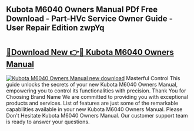 ## Kubota M6040 Owners Manual PDf Free Download - Part-HVc Service Owner Guide - User Repair Edition zwpYq

# <h2><a href="http://bc89588.oget.top/?id=Kubota+M6040+Owners+Manual">🔗Download New 👉🔴 Kubota M6040 Owners Manual</a></h2>

[![Kubota M6040 Owners Manual new download](https://i.imgur.com/5g1atiW.png)](http://bc89588.oget.top/?id=Kubota+M6040+Owners+Manual)
Masterful Control This guide unlocks the secrets of your new Kubota M6040 Owners Manual, empowering you to control its functionalities with precision. Thank You for Choosing Brand Name We are committed to providing you with exceptional products and services. List of features are just some of the remarkable capabilities available in your new Kubota M6040 Owners Manual. Please Don't Hesitate Kubota M6040 Owners Manual. Our customer support team is ready to answer your questions.
